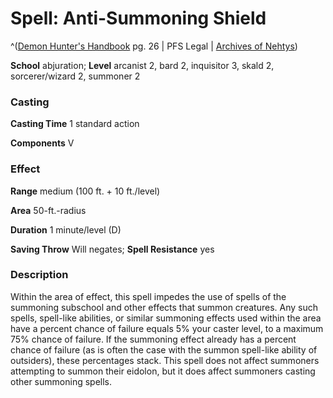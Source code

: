 # Spell: Anti-Summoning Shield

^([Demon Hunter's Handbook][ss-anti-summoning-shield] pg. 26 | PFS Legal | [Archives of Nehtys][sn-anti-summoning-shield])

**School** abjuration; **Level** arcanist 2, bard 2, inquisitor 3, skald 2, sorcerer/wizard 2, summoner 2

### Casting

**Casting Time** 1 standard action  

**Components** V

### Effect

**Range** medium (100 ft. + 10 ft./level)  

**Area** 50-ft.-radius  

**Duration** 1 minute/level (D)  

**Saving Throw** Will negates; **Spell Resistance** yes

### Description

Within the area of effect, this spell impedes the use of spells of the summoning subschool and other effects that summon creatures. Any such spells, spell-like abilities, or similar summoning effects used within the area have a percent chance of failure equals 5% your caster level, to a maximum 75% chance of failure. If the summoning effect already has a percent chance of failure (as is often the case with the summon spell-like ability of outsiders), these percentages stack. This spell does not affect summoners attempting to summon their eidolon, but it does affect summoners casting other summoning spells.

[ss-anti-summoning-shield]: http://paizo.com/products/btpy8ywa
[sn-anti-summoning-shield]: http://www.archivesofnethys.com/SpellDisplay.aspx?ItemName=Anti-Summoning%20Shield